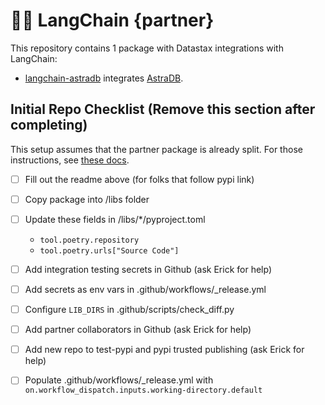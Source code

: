 # 🦜️🔗 LangChain {partner}

This repository contains 1 package with Datastax integrations with LangChain:

- [langchain-astradb](https://pypi.org/project/langchain-astradb/) integrates [AstraDB](https://www.datastax.com/products/datastax-astra).

## Initial Repo Checklist (Remove this section after completing)

This setup assumes that the partner package is already split. For those instructions,
see [these docs](https://python.langchain.com/docs/contributing/integrations#partner-packages).

- [ ] Fill out the readme above (for folks that follow pypi link)
- [ ] Copy package into /libs folder
- [ ] Update these fields in /libs/*/pyproject.toml

    - `tool.poetry.repository`
    - `tool.poetry.urls["Source Code"]`
    
- [ ] Add integration testing secrets in Github (ask Erick for help)
- [ ] Add secrets as env vars in .github/workflows/_release.yml
- [ ] Configure `LIB_DIRS` in .github/scripts/check_diff.py
- [ ] Add partner collaborators in Github (ask Erick for help)
- [ ] Add new repo to test-pypi and pypi trusted publishing (ask Erick for help)
- [ ] Populate .github/workflows/_release.yml with `on.workflow_dispatch.inputs.working-directory.default`
